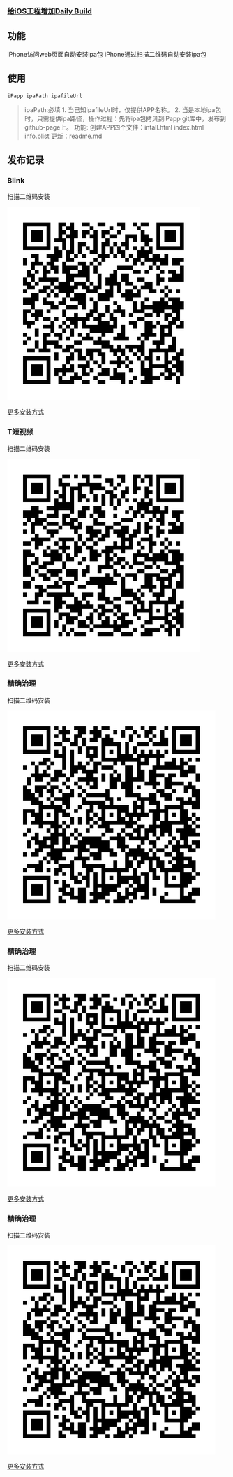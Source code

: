 ### [给iOS工程增加Daily Build](http://blog.devtang.com/2012/02/16/apply-daily-build-in-ios-project/)

## 功能
iPhone访问web页面自动安装ipa包
iPhone通过扫描二维码自动安装ipa包

## 使用
```
iPapp ipaPath ipafileUrl

```
> ipaPath:必填
    1. 当已知ipafileUrl时，仅提供APP名称。
    2. 当是本地ipa包时，只需提供ipa路径，操作过程：先将ipa包拷贝到iPapp git库中，发布到github-page上。
功能:
    创建APP四个文件：intall.html index.html info.plist
    更新：readme.md


## 发布记录

### Blink
扫描二维码安装

![](/Blink/icon.png)

[更多安装方式](/Blink/index.html)
### T短视频
扫描二维码安装

![](Tduanshipin/icon.png)

[更多安装方式](https://it-boyer.github.io/iPapp/Tduanshipin/index.html)

### 精确治理
扫描二维码安装

![](jingquezhili/icon.png)

[更多安装方式](https://it-boyer.github.io/iPapp/jingquezhili/index.html)

### 精确治理
扫描二维码安装

![](jingquezhili/icon.png)

[更多安装方式](https://it-boyer.github.io/iPapp/jingquezhili/index.html)

### 精确治理
扫描二维码安装

![](jingquezhili/icon.png)

[更多安装方式](https://it-boyer.github.io/iPapp/jingquezhili/index.html)

